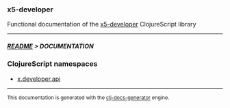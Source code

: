 
### x5-developer

Functional documentation of the [x5-developer](https://github.com/bithandshake/x5-developer) ClojureScript library

---



##### [README](../README.md) > DOCUMENTATION

### ClojureScript namespaces

* [x.developer.api](cljs/x/developer/API.md)

---

<sub>This documentation is generated with the [clj-docs-generator](https://github.com/bithandshake/clj-docs-generator) engine.</sub>

